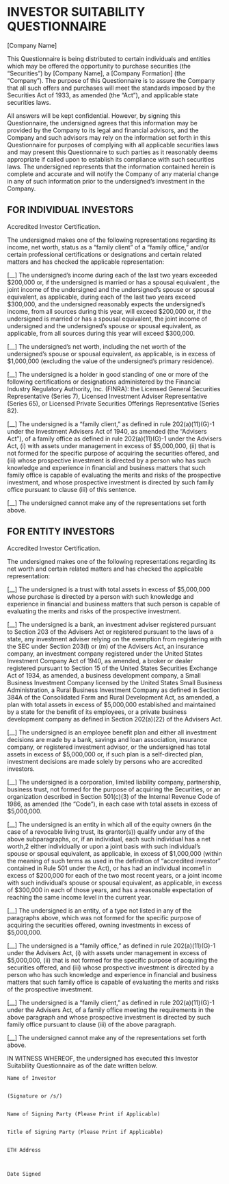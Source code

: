 # INVESTOR SUITABILITY QUESTIONNAIRE

[Company Name]

This Questionnaire is being distributed to certain individuals and entities which may be offered the opportunity to purchase securities (the “Securities”) by [Company Name], a [Company Formation] (the “Company”). The purpose of this Questionnaire is to assure the Company that all such offers and purchases will meet the standards imposed by the Securities Act of 1933, as amended (the “Act”), and applicable state securities laws.

All answers will be kept confidential.  However, by signing this Questionnaire, the undersigned agrees that this information may be provided by the Company to its legal and financial advisors, and the Company and such advisors may rely on the information set forth in this Questionnaire for purposes of complying with all applicable securities laws and may present this Questionnaire to such parties as it reasonably deems appropriate if called upon to establish its compliance with such securities laws.  The undersigned represents that the information contained herein is complete and accurate and will notify the Company of any material change in any of such information prior to the undersigned’s investment in the Company.


## FOR INDIVIDUAL INVESTORS
Accredited Investor Certification.  

The undersigned makes one of the following representations regarding its income, net worth, status as a “family client” of a “family office,” and/or certain professional certifications or designations and certain related matters and has checked the applicable representation:
	
  [__]	The undersigned’s income  during each of the last two years exceeded $200,000 or, if the undersigned is married or has a spousal equivalent , the joint income of the undersigned and the undersigned’s spouse or spousal equivalent, as applicable, during each of the last two years exceed $300,000, and the undersigned reasonably expects the undersigned’s income, from all sources during this year, will exceed $200,000 or, if the undersigned is married or has a spousal equivalent, the joint income of undersigned and the undersigned’s spouse or spousal equivalent, as applicable, from all sources during this year will exceed $300,000.
	
  [__]	The undersigned’s net worth,  including the net worth of the undersigned’s spouse or spousal equivalent, as applicable, is in excess of $1,000,000 (excluding the value of the undersigned’s primary residence).
	
  [__]	The undersigned is a holder in good standing of one or more of the following certifications or designations administered by the Financial Industry Regulatory Authority, Inc. (FINRA): the Licensed General Securities Representative (Series 7), Licensed Investment Adviser Representative (Series 65), or Licensed Private Securities Offerings Representative (Series 82).
	
  [__]	The undersigned is a “family client,” as defined in rule 202(a)(11)(G)-1 under the Investment Advisers Act of 1940, as amended (the “Advisers Act”), of a family office as defined in rule 202(a)(11)(G)-1 under the Advisers Act, (i) with assets under management in excess of $5,000,000, (ii) that is not formed for the specific purpose of acquiring the securities offered, and (iii) whose prospective investment is directed by a person who has such knowledge and experience in financial and business matters that such family office is capable of evaluating the merits and risks of the prospective investment, and whose prospective investment is directed by such family office pursuant to clause (iii) of this sentence.
	
  [__]	The undersigned cannot make any of the representations set forth above.

## FOR ENTITY INVESTORS
Accredited Investor Certification.  

The undersigned makes one of the following representations regarding its net worth and certain related matters and has checked the applicable representation:
	
  [__]	The undersigned is a trust with total assets in excess of $5,000,000 whose purchase is directed by a person with such knowledge and experience in financial and business matters that such person is capable of evaluating the merits and risks of the prospective investment.
	
  [__]	The undersigned is a bank, an investment adviser registered pursuant to Section 203 of the Advisers Act or registered pursuant to the laws of a state, any investment adviser relying on the exemption from registering with the SEC under Section 203(l) or (m) of the Advisers Act, an insurance company, an investment company registered under the United States Investment Company Act of 1940, as amended, a broker or dealer registered pursuant to Section 15 of the United States Securities Exchange Act of 1934, as amended, a business development company, a Small Business Investment Company licensed by the United States Small Business Administration, a Rural Business Investment Company as defined in Section 384A of the Consolidated Farm and Rural Development Act, as amended, a plan with total assets in excess of $5,000,000 established and maintained by a state for the benefit of its employees, or a private business development company as defined in Section 202(a)(22) of the Advisers Act.
	
  [__]	The undersigned is an employee benefit plan and either all investment decisions are made by a bank, savings and loan association, insurance company, or registered investment advisor, or the undersigned has total assets in excess of $5,000,000 or, if such plan is a self-directed plan, investment decisions are made solely by persons who are accredited investors.
	
  [__]	The undersigned is a corporation, limited liability company, partnership, business trust, not formed for the purpose of acquiring the Securities, or an organization described in Section 501(c)(3) of the Internal Revenue Code of 1986, as amended (the “Code”), in each case with total assets in excess of $5,000,000.
	
  [__]	The undersigned is an entity in which all of the equity owners (in the case of a revocable living trust, its grantor(s)) qualify under any of the above subparagraphs, or, if an individual, each such individual has a net worth,2 either individually or upon a joint basis with such individual’s spouse or spousal equivalent, as applicable, in excess of $1,000,000 (within the meaning of such terms as used in the definition of “accredited investor” contained in Rule 501 under the Act), or has had an individual income1 in excess of $200,000 for each of the two most recent years, or a joint income with such individual’s spouse or spousal equivalent, as applicable, in excess of $300,000 in each of those years, and has a reasonable expectation of reaching the same income level in the current year. 
	
  [__]	The undersigned is an entity, of a type not listed in any of the paragraphs above, which was not formed for the specific purpose of acquiring the securities offered, owning investments in excess of $5,000,000.
	
  [__]	The undersigned is a “family office,” as defined in rule 202(a)(11)(G)-1 under the Advisers Act, (i) with assets under management in excess of $5,000,000, (ii) that is not formed for the specific purpose of acquiring the securities offered, and (iii) whose prospective investment is directed by a person who has such knowledge and experience in financial and business matters that such family office is capable of evaluating the merits and risks of the prospective investment.
	
  [__]	The undersigned is a “family client,” as defined in rule 202(a)(11)(G)-1 under the Advisers Act, of a family office meeting the requirements in the above paragraph and whose prospective investment is directed by such family office pursuant to clause (iii) of the above paragraph.
	
  [__]	The undersigned cannot make any of the representations set forth above.
 
IN WITNESS WHEREOF, the undersigned has executed this Investor Suitability Questionnaire as of the date written below.
	
	Name of Investor
	
	
	(Signature or /s/)
	
	
	Name of Signing Party (Please Print if Applicable)
	
	
	Title of Signing Party (Please Print if Applicable)
	
	
	ETH Address
	
	
	
	Date Signed
